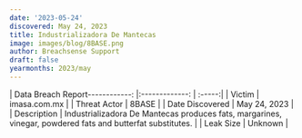 ```yaml
---
date: '2023-05-24'
discovered: May 24, 2023
title: Industrializadora De Mantecas
image: images/blog/8BASE.png
author: Breachsense Support
draft: false
yearmonths: 2023/may
---
```


| Data Breach Report------------:     |:-------------:    | :-----:|
| Victim      | imasa.com.mx      | 
| Threat Actor      | 8BASE      | 
| Date Discovered      | May 24, 2023      | 
| Description      | Industrializadora De Mantecas produces fats, margarines, vinegar, powdered fats and butterfat substitutes.      | 
| Leak Size      | Unknown      | 

